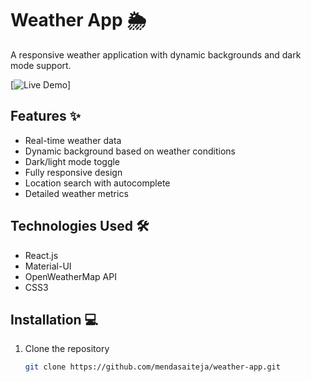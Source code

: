 # Weather App 🌦️

A responsive weather application with dynamic backgrounds and dark mode support.

[![Live Demo](https://tempvisitor.netlify.app/)]
## Features ✨
- Real-time weather data
- Dynamic background based on weather conditions
- Dark/light mode toggle
- Fully responsive design
- Location search with autocomplete
- Detailed weather metrics

## Technologies Used 🛠️
- React.js
- Material-UI
- OpenWeatherMap API
- CSS3

## Installation 💻
1. Clone the repository
   ```bash
   git clone https://github.com/mendasaiteja/weather-app.git